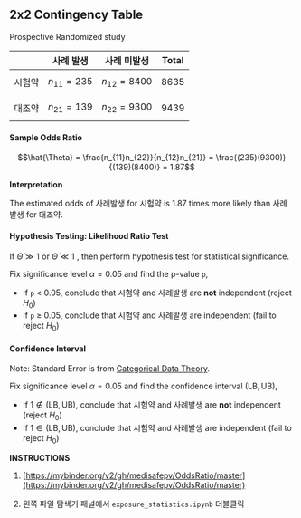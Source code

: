 ## 2x2 Contingency Table

Prospective Randomized study 


|   | 사례 발생 | 사례 미발생   | Total |
|---|---|-----|-------|
| 시험약 | $$n_{11} = 235$$ | $$n_{12} = 8400$$ | $$8635$$ |
| 대조약 | $$n_{21} = 139$$ | $$n_{22} = 9300$$ | $$9439$$ |

#### Sample Odds Ratio 

$$\hat{\Theta} = \frac{n_{11}n_{22}}{n_{12}n_{21}} = \frac{(235)(9300)}{(139)(8400)} = 1.87$$

**Interpretation**

The estimated odds of 사례발생 for 시험약 is 1.87 times more likely than 사례발생 for 대조약.


#### Hypothesis Testing: Likelihood Ratio Test

If $\hat{\Theta} \gg 1$ or $\hat{\Theta} \ll 1$ , then perform hypothesis test for statistical significance. 

Fix significance level $\alpha = 0.05$ and find the p-value `p`,

* If `p` < $0.05$, conclude that 시험약 and 사례발생 are **not** independent (reject $H_{0}$)
* If `p` ≥ $0.05$, conclude that 시험약 and 사례발생 are independent (fail to reject $H_{0}$)

#### Confidence Interval

Note: Standard Error is from [Categorical Data Theory](https://stats.stackexchange.com/questions/266098/how-do-i-calculate-the-standard-deviation-of-the-log-odds).

Fix significance level $\alpha = 0.05$ and find the confidence interval $(\text{LB}, \text{UB})$,

* If $1 \notin (\text{LB}, \text{UB})$, conclude that 시험약 and 사례발생 are **not** independent (reject $H_{0}$)
* If $1 \in (\text{LB}, \text{UB})$, conclude that 시험약 and 사례발생 are independent (fail to reject $H_{0}$)


<div style="page-break-after: always;"></div>

**INSTRUCTIONS**

1. [https://mybinder.org/v2/gh/medisafepv/OddsRatio/master](https://mybinder.org/v2/gh/medisafepv/OddsRatio/master)

2.  왼쪽 파일 탐색기 패널에서 `exposure_statistics.ipynb` 더블클릭
